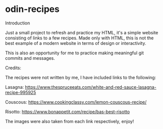# odin-recipes
Introduction

Just a small project to refresh and practice my HTML, it's a simple website consisting of links to a few recipes. Made only with HTML, this is not the best example of a modern website in terms of design or interactivity.

This is also an opportunity for me to practice making meaningful git commits and messages.

Credits:

The recipes were not written by me, I have included links to the following:

Lasagna: https://www.thespruceeats.com/white-and-red-sauce-lasagna-recipe-995925

Couscous: https://www.cookingclassy.com/lemon-couscous-recipe/

Risotto: https://www.bonappetit.com/recipe/bas-best-risotto

The images were also taken from each link respectively, enjoy!
